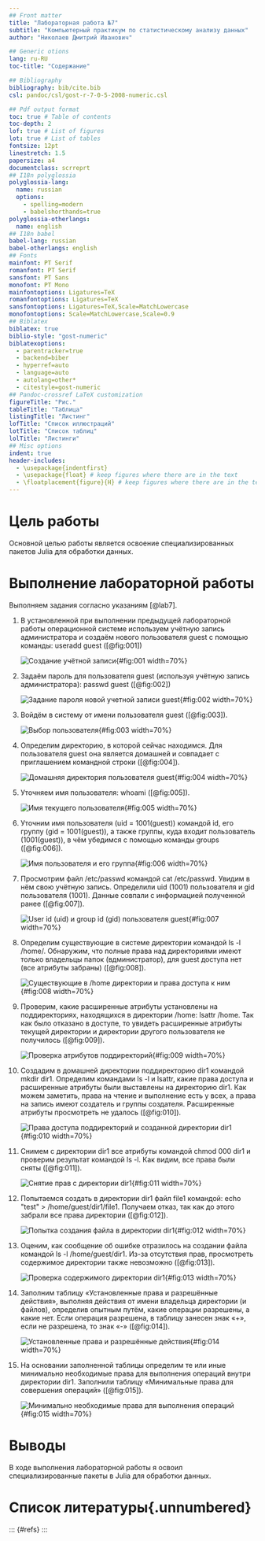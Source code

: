 ```yaml
---
## Front matter
title: "Лабораторная работа №7"
subtitle: "Компьютерный практикум по статистическому анализу данных"
author: "Николаев Дмитрий Иванович"

## Generic otions
lang: ru-RU
toc-title: "Содержание"

## Bibliography
bibliography: bib/cite.bib
csl: pandoc/csl/gost-r-7-0-5-2008-numeric.csl

## Pdf output format
toc: true # Table of contents
toc-depth: 2
lof: true # List of figures
lot: true # List of tables
fontsize: 12pt
linestretch: 1.5
papersize: a4
documentclass: scrreprt
## I18n polyglossia
polyglossia-lang:
  name: russian
  options:
	- spelling=modern
	- babelshorthands=true
polyglossia-otherlangs:
  name: english
## I18n babel
babel-lang: russian
babel-otherlangs: english
## Fonts
mainfont: PT Serif
romanfont: PT Serif
sansfont: PT Sans
monofont: PT Mono
mainfontoptions: Ligatures=TeX
romanfontoptions: Ligatures=TeX
sansfontoptions: Ligatures=TeX,Scale=MatchLowercase
monofontoptions: Scale=MatchLowercase,Scale=0.9
## Biblatex
biblatex: true
biblio-style: "gost-numeric"
biblatexoptions:
  - parentracker=true
  - backend=biber
  - hyperref=auto
  - language=auto
  - autolang=other*
  - citestyle=gost-numeric
## Pandoc-crossref LaTeX customization
figureTitle: "Рис."
tableTitle: "Таблица"
listingTitle: "Листинг"
lofTitle: "Список иллюстраций"
lotTitle: "Список таблиц"
lolTitle: "Листинги"
## Misc options
indent: true
header-includes:
  - \usepackage{indentfirst}
  - \usepackage{float} # keep figures where there are in the text
  - \floatplacement{figure}{H} # keep figures where there are in the text
---
```


# Цель работы

Основной целью работы является освоение специализированных пакетов Julia для обработки
данных.

# Выполнение лабораторной работы  

Выполняем задания согласно указаниям [@lab7].

1. В установленной при выполнении предыдущей лабораторной работы операционной системе используем учётную запись администратора и создаём нового пользователя guest с помощью команды: useradd guest ([@fig:001])

    ![Создание учётной записи](image/1.png){#fig:001 width=70%}

2. Задаём пароль для пользователя guest (используя учётную запись администратора): passwd guest ([@fig:002])

    ![Задание пароля новой учетной записи guest](image/2.png){#fig:002 width=70%}

3. Войдём в систему от имени пользователя guest ([@fig:003]).

    ![Выбор пользователя](image/3.png){#fig:003 width=70%}

4. Определим директорию, в которой сейчас находимся. Для пользователя guest она является домашней и совпадает с приглашением командной строки ([@fig:004]).

    ![Домашняя директория пользователя guest](image/4.png){#fig:004 width=70%}

5. Уточняем имя пользователя: whoami ([@fig:005]).

    ![Имя текущего пользователя](image/5.png){#fig:005 width=70%}

6. Уточним имя пользователя (uid = 1001(guest)) командой id, его группу (gid = 1001(guest)), а также группы, куда входит пользователь (1001(guest)), в чём убедимся с помощью команды groups ([@fig:006]).

    ![Имя пользователя и его группа](image/6.png){#fig:006 width=70%}

7. Просмотрим файл /etc/passwd командой cat /etc/passwd. Увидим в нём свою учётную запись. Определили uid (1001) пользователя и gid пользователя (1001). Данные совпали  с информацией полученной ранее ([@fig:007]).

    ![User id (uid) и group id (gid) пользователя guest](image/7.png){#fig:007 width=70%}

8. Определим существующие в системе директории командой ls -l /home/. Обнаружим, что полные права над директориями имеют только владельцы папок (вдминистратор), для guest доступа нет (все атрибуты забраны) ([@fig:008]).

    ![Существующие в /home директории и права доступа к ним](image/8.png){#fig:008 width=70%}

9. Проверим, какие расширенные атрибуты установлены на поддиректориях, находящихся в директории /home: lsattr /home. Так как было отказано в доступе, то увидеть расширенные атрибуты текущей директории и директории другого пользователя не получилось ([@fig:009]).

    ![Проверка атрибутов поддиректорий](image/9.png){#fig:009 width=70%}

10. Создадим в домашней директории поддиректорию dir1 командой mkdir dir1. Определим командами ls -l и lsattr, какие права доступа и расширенные атрибуты были выставлены на директорию dir1. Как можем заметить, права на чтение и выполнение есть у всех, а права на запись имеют создатель и группы создателя. Расширенные атрибуты просмотреть не удалось ([@fig:010]).

    ![Права доступа поддиректорий и созданной директории dir1](image/10.png){#fig:010 width=70%}

11. Снимем с директории dir1 все атрибуты командой chmod 000 dir1 и проверим результат командой ls -l. Как видим, все права были сняты ([@fig:011]).

    ![Снятие прав с директории dir1](image/11.png){#fig:011 width=70%}

12. Попытаемся создать в директории dir1 файл file1 командой: echo "test" > /home/guest/dir1/file1. Получаем отказ, так как до этого забрали все права директории ([@fig:012]).

    ![Попытка создания файла в директории dir1](image/12.png){#fig:012 width=70%}

13. Оценим, как сообщение об ошибке отразилось на создании файла командой ls -l /home/guest/dir1. Из-за отсутствия прав, просмотреть содержимое директории также невозможно ([@fig:013]).

    ![Проверка содержимого директории dir1](image/13.png){#fig:013 width=70%}

14. Заполним таблицу «Установленные права и разрешённые действия», выполняя действия от имени владельца директории (и файлов), определив опытным путём, какие операции разрешены, а какие нет. Если операция разрешена, в таблицу занесен знак «+», если не разрешена, то знак «-» ([@fig:014]).

    ![Установленные права и разрешённые действия](image/14.png){#fig:014 width=70%}

15. На основании заполненной таблицы определим те или иные минимально необходимые права для выполнения операций внутри директории dir1. Заполнили таблицу «Минимальные права для совершения операций» ([@fig:015]).

    ![Минимально необходимые права для выполнения операций](image/15.png){#fig:015 width=70%}

# Выводы

В ходе выполнения лабораторной работы я освоил специализированные пакеты в Julia для обработки данных.

# Список литературы{.unnumbered}

::: {#refs}
:::
